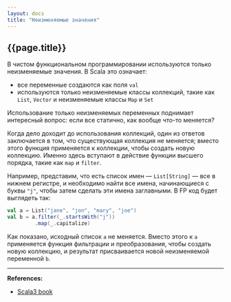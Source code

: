 ```yaml
---
layout: docs
title: "Неизменяемые значения"
---
```


## {{page.title}}

В чистом функциональном программировании используются только неизменяемые значения. В Scala это означает: 
- все переменные создаются как поля `val`
- используются только неизменяемые классы коллекций, такие как `List`, `Vector` и неизменяемые классы `Map` и `Set`

Использование только неизменяемых переменных поднимает интересный вопрос: 
если все статично, как вообще что-то меняется?

Когда дело доходит до использования коллекций, один из ответов заключается в том, 
что существующая коллекция не меняется; 
вместо этого функция применяется к коллекции, чтобы создать новую коллекцию. 
Именно здесь вступают в действие функции высшего порядка, такие как `map` и `filter`.

Например, представим, что есть список имен — `List[String]` — все в нижнем регистре, 
и необходимо найти все имена, начинающиеся с буквы `"j"`, чтобы затем сделать эти имена заглавными. 
В FP код будет выглядеть так:

```scala mdoc
val a = List("jane", "jon", "mary", "joe")
val b = a.filter(_.startsWith("j"))
         .map(_.capitalize)
```

Как показано, исходный список `a` не меняется. 
Вместо этого к `a` применяется функция фильтрации и преобразования, чтобы создать новую коллекцию, 
и результат присваивается новой неизменяемой переменной `b`.



---

**References:**
- [Scala3 book](https://docs.scala-lang.org/scala3/book/fp-immutable-values.html)
